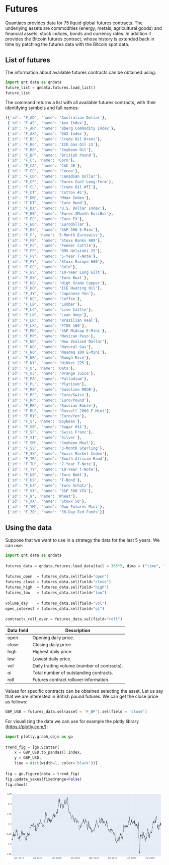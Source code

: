 # Futures
Quantiacs provides data for 75 liquid global futures contracts. The underlying assets are commodities (energy, metals, agricultural goods) and financial assets: stock indices, bonds and currency rates. In addition it provides the Bitcoin futures contract, whose history is extended back in time by patching the futures data with the Bitcoin spot data.

##  List of futures
The information about available futures contracts can be obtained using:

```python
import qnt.data as qndata
future_list = qndata.futures.load_list()
future_list
```

The command returns a list with all available futures contracts, with their identifying symbols and full names:

```python
[{'id': 'F_AD', 'name': 'Australian Dollar'},
 {'id': 'F_AE', 'name': 'Aex Index'},
 {'id': 'F_AH', 'name': 'Bberg Commodity Index'},
 {'id': 'F_AX', 'name': 'DAX Index'},
 {'id': 'F_BC', 'name': 'Crude Oil Brent'},
 {'id': 'F_BG', 'name': 'ICE Gas Oil LS'},
 {'id': 'F_BO', 'name': 'Soybean Oil'},
 {'id': 'F_BP', 'name': 'British Pound'},
 {'id': 'F_C', 'name': 'Corn'},
 {'id': 'F_CA', 'name': 'CAC 40'},
 {'id': 'F_CC', 'name': 'Cocoa'},
 {'id': 'F_CD', 'name': 'Canadian Dollar'},
 {'id': 'F_CF', 'name': 'Eurex Conf Long-Term'},
 {'id': 'F_CL', 'name': 'Crude Oil WTI'},
 {'id': 'F_CT', 'name': 'Cotton #2'},
 {'id': 'F_DM', 'name': 'Mdax Index'},
 {'id': 'F_DT', 'name': 'Euro Bund'},
 {'id': 'F_DX', 'name': 'U.S. Dollar Index'},
 {'id': 'F_EB', 'name': 'Eurex 3Month EuriBor'},
 {'id': 'F_EC', 'name': 'Euro FX'},
 {'id': 'F_ED', 'name': 'Eurodollar'},
 {'id': 'F_ES', 'name': 'S&P 500 E-Mini'},
 {'id': 'F_F', 'name': '3-Month Euroswiss'},
 {'id': 'F_FB', 'name': 'Stoxx Banks 600'},
 {'id': 'F_FC', 'name': 'Feeder Cattle'},
 {'id': 'F_FP', 'name': 'OMX Helsinki 25'},
 {'id': 'F_FV', 'name': '5-Year T-Note'},
 {'id': 'F_FY', 'name': 'Stoxx Europe 600'},
 {'id': 'F_GC', 'name': 'Gold'},
 {'id': 'F_GS', 'name': '10-Year Long Gilt'},
 {'id': 'F_GX', 'name': 'Euro Buxl'},
 {'id': 'F_HG', 'name': 'High Grade Copper'},
 {'id': 'F_HO', 'name': 'ICE Heating Oil'},
 {'id': 'F_JY', 'name': 'Japanese Yen'},
 {'id': 'F_KC', 'name': 'Coffee'},
 {'id': 'F_LB', 'name': 'Lumber'},
 {'id': 'F_LC', 'name': 'Live Cattle'},
 {'id': 'F_LN', 'name': 'Lean Hogs'},
 {'id': 'F_LR', 'name': 'Brazilian Real'},
 {'id': 'F_LX', 'name': 'FTSE 100'},
 {'id': 'F_MD', 'name': 'S&P Midcap E-Mini'},
 {'id': 'F_MP', 'name': 'Mexican Peso'},
 {'id': 'F_ND', 'name': 'New Zealand Dollar'},
 {'id': 'F_NG', 'name': 'Natural Gas'},
 {'id': 'F_NQ', 'name': 'Nasdaq 100 E-Mini'},
 {'id': 'F_NR', 'name': 'Rough Rice'},
 {'id': 'F_NY', 'name': 'Nikkei 225'},
 {'id': 'F_O', 'name': 'Oats'},
 {'id': 'F_OJ', 'name': 'Orange Juice'},
 {'id': 'F_PA', 'name': 'Palladium'},
 {'id': 'F_PL', 'name': 'Platinum'},
 {'id': 'F_RB', 'name': 'Gasoline RBOB'},
 {'id': 'F_RF', 'name': 'Euro/Swiss'},
 {'id': 'F_RP', 'name': 'Euro/Pound'},
 {'id': 'F_RR', 'name': 'Russian Ruble'},
 {'id': 'F_RU', 'name': 'Russell 2000 E-Mini'},
 {'id': 'F_RY', 'name': 'Euro/Yen'},
 {'id': 'F_S', 'name': 'Soybean'},
 {'id': 'F_SB', 'name': 'Sugar #11'},
 {'id': 'F_SF', 'name': 'Swiss Franc'},
 {'id': 'F_SI', 'name': 'Silver'},
 {'id': 'F_SM', 'name': 'Soybean Meal'},
 {'id': 'F_SS', 'name': '3-Month Sterling'},
 {'id': 'F_SX', 'name': 'Swiss Market Index'},
 {'id': 'F_TR', 'name': 'South African Rand'},
 {'id': 'F_TU', 'name': '2-Year T-Note'},
 {'id': 'F_TY', 'name': '10-Year T-Note'},
 {'id': 'F_UB', 'name': 'Euro Bobl'},
 {'id': 'F_US', 'name': 'T-Bond'},
 {'id': 'F_UZ', 'name': 'Euro Schatz'},
 {'id': 'F_VX', 'name': 'S&P 500 VIX'},
 {'id': 'F_W', 'name': 'Wheat'},
 {'id': 'F_XX', 'name': 'Stoxx 50'},
 {'id': 'F_YM', 'name': 'Dow Futures Mini'},
 {'id': 'F_ZQ', 'name': '30-Day Fed Funds'}]
```

##  Using the data

Suppose that we want to use in a strategy the data for the last 5 years. We can use:

```python
import qnt.data as qndata

futures_data = qndata.futures.load_data(tail = 365*5, dims = ("time", "field", "asset"))

futures_open  = futures_data.sel(field="open")
futures_close = futures_data.sel(field="close")
futures_high  = futures_data.sel(field="high")
futures_low   = futures_data.sel(field="low")

volume_day    = futures_data.sel(field="vol")
open_interest = futures_data.sel(field="oi")

contracts_roll_over = futures_data.sel(field="roll")
```

| Data field | Description |
| ------------------ | -------- |
| open               | Opening daily price.|
| close              | Closing daily price. |
| high               | Highest daily price.|
| low                | Lowest daily price. |
| vol                | Daily trading volume (number of contracts).|
| oi                 | Total number of outstanding contracts.|
| roll              | Futures contract rollover information.|

Values for specific contracts can be obtained selecting the asset. Let us say that we are interested in British pound futures. We can get the close price as follows:

```python
GBP_USD = futures_data.sel(asset = 'F_BP').sel(field = 'close')
```

For visualizing the data we can use for example the plotly library (https://plotly.com/):

```python
import plotly.graph_objs as go

trend_fig = [go.Scatter(
    x = GBP_USD.to_pandas().index,
    y = GBP_USD,
    line = dict(width=1, color='black'))]

fig = go.Figure(data = trend_fig)
fig.update_yaxes(fixedrange=False)
fig.show()
```

![GBP_USD](./pictures/GBP_USD.PNG)
